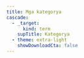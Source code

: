 ```yaml
---
title: Mga kategorya
cascade:
  - _target:
      kind: term
    supTitle: Kategorya
  - theme: extra-light
    showDownloadCta: false
---
```

